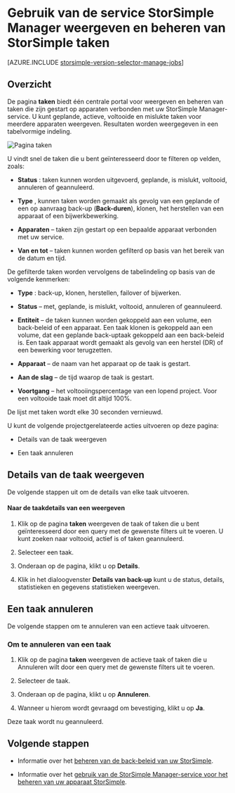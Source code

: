 <properties 
   pageTitle="Weergeven en beheren van StorSimple taken | Microsoft Azure"
   description="Beschrijving van de pagina StorSimple Manager service taken en hoe gebruiken voor het bijhouden van recente, huidige en geplande back-taken."
   services="storsimple"
   documentationCenter="NA"
   authors="alkohli"
   manager="carmonm"
   editor=""/>
<tags 
   ms.service="storsimple"
   ms.devlang="NA"
   ms.topic="article"
   ms.tgt_pltfrm="NA"
   ms.workload="TBD"
   ms.date="08/17/2016"
   ms.author="alkohli" />

# <a name="use-the-storsimple-manager-service-to-view-and-manage-storsimple-jobs"></a>Gebruik van de service StorSimple Manager weergeven en beheren van StorSimple taken

[AZURE.INCLUDE [storsimple-version-selector-manage-jobs](../../includes/storsimple-version-selector-manage-jobs.md)]

## <a name="overview"></a>Overzicht

De pagina **taken** biedt één centrale portal voor weergeven en beheren van taken die zijn gestart op apparaten verbonden met uw StorSimple Manager-service. U kunt geplande, actieve, voltooide en mislukte taken voor meerdere apparaten weergeven. Resultaten worden weergegeven in een tabelvormige indeling. 

![Pagina taken](./media/storsimple-manage-jobs/HCS_JobsPage.png)

U vindt snel de taken die u bent geïnteresseerd door te filteren op velden, zoals:

- **Status** : taken kunnen worden uitgevoerd, geplande, is mislukt, voltooid, annuleren of geannuleerd.

- **Type** , kunnen taken worden gemaakt als gevolg van een geplande of een op aanvraag back-up (**Back-duren**), klonen, het herstellen van een apparaat of een bijwerkbewerking.

- **Apparaten** – taken zijn gestart op een bepaalde apparaat verbonden met uw service.

- **Van en tot** – taken kunnen worden gefilterd op basis van het bereik van de datum en tijd.

De gefilterde taken worden vervolgens de tabelindeling op basis van de volgende kenmerken:

- **Type** : back-up, klonen, herstellen, failover of bijwerken.

- **Status** – met, geplande, is mislukt, voltooid, annuleren of geannuleerd.

- **Entiteit** – de taken kunnen worden gekoppeld aan een volume, een back-beleid of een apparaat. Een taak klonen is gekoppeld aan een volume, dat een geplande back-uptaak gekoppeld aan een back-beleid is. Een taak apparaat wordt gemaakt als gevolg van een herstel (DR) of een bewerking voor terugzetten.

- **Apparaat** – de naam van het apparaat op de taak is gestart.

- **Aan de slag** – de tijd waarop de taak is gestart.

- **Voortgang** – het voltooiingspercentage van een lopend project. Voor een voltooide taak moet dit altijd 100%.

De lijst met taken wordt elke 30 seconden vernieuwd.

U kunt de volgende projectgerelateerde acties uitvoeren op deze pagina:

- Details van de taak weergeven

- Een taak annuleren

## <a name="view-job-details"></a>Details van de taak weergeven

De volgende stappen uit om de details van elke taak uitvoeren.

#### <a name="to-view-job-details"></a>Naar de taakdetails van een weergeven

1. Klik op de pagina **taken** weergeven de taak of taken die u bent geïnteresseerd door een query met de gewenste filters uit te voeren. U kunt zoeken naar voltooid, actief is of taken geannuleerd.

2. Selecteer een taak.

3. Onderaan op de pagina, klikt u op **Details**.

4. Klik in het dialoogvenster **Details van back-up** kunt u de status, details, statistieken en gegevens statistieken weergeven.

## <a name="cancel-a-job"></a>Een taak annuleren

De volgende stappen om te annuleren van een actieve taak uitvoeren.

### <a name="to-cancel-a-job"></a>Om te annuleren van een taak

1. Klik op de pagina **taken** weergeven de actieve taak of taken die u Annuleren wilt door een query met de gewenste filters uit te voeren.

1. Selecteer de taak.

1. Onderaan op de pagina, klikt u op **Annuleren**.

1. Wanneer u hierom wordt gevraagd om bevestiging, klikt u op **Ja**.

Deze taak wordt nu geannuleerd.

## <a name="next-steps"></a>Volgende stappen

- Informatie over het [beheren van de back-beleid van uw StorSimple](storsimple-manage-backup-policies.md).

- Informatie over het [gebruik van de StorSimple Manager-service voor het beheren van uw apparaat StorSimple](storsimple-manager-service-administration.md).
